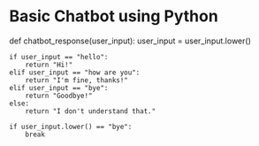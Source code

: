 # Basic Chatbot using Python

def chatbot_response(user_input):
    user_input = user_input.lower()

    if user_input == "hello":
        return "Hi!"
    elif user_input == "how are you":
        return "I'm fine, thanks!"
    elif user_input == "bye":
        return "Goodbye!"
    else:
        return "I don't understand that."

    if user_input.lower() == "bye":
        break
